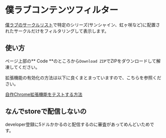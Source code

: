# 僕ラブコンテンツフィルター

[僕ラブのサークルリスト](http://www.puniket.com/lovelive/bokulove38_list02.htm)で特定のシリーズ(サンシャイン、虹ヶ咲など)に配置されたサークルだけをフィルタリングして表示します。  

## 使い方

ページ上部の** Code **のところから`Download ZIP`でZIPをダウンロードして解凍してください。  

拡張機能の有効化の方法は以下に良くまとまっていますので、こちらを参照ください。

[自作Chrome拡張機能をテストする方法](https://note.affi-sapo-sv.com/chrome-extent-test.php#:~:text=%E8%87%AA%E4%BD%9Cchrome%E6%8B%A1%E5%BC%B5%E6%A9%9F%E8%83%BD%E3%81%AE%E3%82%A4%E3%83%B3%E3%82%B9%E3%83%88%E3%83%BC%E3%83%AB%E6%96%B9%E6%B3%95.%20%E5%8F%B3%E4%B8%8A%E3%81%AE%E2%80%A6%E3%82%92%E3%82%AF%E3%83%AA%E3%83%83%E3%82%AF%E3%81%97%E3%81%A6%E3%83%A1%E3%83%8B%E3%83%A5%E3%83%BC%E3%82%92%E9%96%8B%E3%81%8D%E3%80%81%E3%80%8C%E3%81%9D%E3%81%AE%E4%BB%96%E3%81%AE%E3%83%84%E3%83%BC%E3%83%AB%E3%80%8D%20%E2%86%92,%E3%80%8C%E6%8B%A1%E5%BC%B5%E6%A9%9F%E8%83%BD%E3%80%8D%E3%80%80%E3%82%92%E9%81%B8%E6%8A%9E%E3%80%82.%20%E6%8B%A1%E5%BC%B5%E6%A9%9F%E8%83%BD%E3%81%AE%E3%83%87%E3%83%99%E3%83%AD%E3%83%83%E3%83%91%E3%83%A2%E3%83%BC%E3%83%89%E3%82%92ON%E3%81%97%E3%80%81%E3%80%8C%E3%83%91%E3%83%83%E3%82%B1%E3%83%BC%E3%82%B8%E5%8C%96%E3%81%95%E3%82%8C%E3%81%A6%E3%81%84%E3%81%AA%E3%81%84%E6%8B%A1%E5%BC%B5%E6%A9%9F%E8%83%BD%E3%82%92%E8%AA%AD%E3%81%BF%E8%BE%BC%E3%82%80%E3%80%8D%E3%82%92%E9%81%B8%E6%8A%9E%E3%80%82.%20%E6%8B%A1%E5%BC%B5%E6%A9%9F%E8%83%BD%E3%81%8C%E4%BF%9D%E5%AD%98%E3%81%95%E3%82%8C%E3%81%A6%E3%81%84%E3%82%8B%E3%83%95%E3%82%A9%E3%83%AB%E3%83%80%E3%82%92%E9%81%B8%E6%8A%9E%E3%81%99%E3%82%8B%E3%80%82.%20%E9%81%B8%E6%8A%9E%E5%BE%8C%E8%87%AA%E5%8B%95%E3%81%A7%E8%AA%AD%E3%81%BF%E8%BE%BC%E3%81%BE%E3%82%8C%E3%81%BE%E3%81%99%E3%80%82.)

## なんでstoreで配信しないの

developer登録に5ドルかかるのと配信するのに審査があってめんどいためです。  
